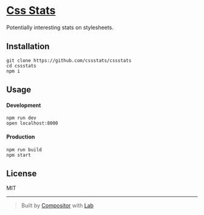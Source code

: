 # [Css Stats](https://cssstats.com)

Potentially interesting stats on stylesheets.

## Installation

```
git clone https://github.com/cssstats/cssstats
cd cssstats
npm i
```

## Usage


#### Development

```
npm run dev
open localhost:8000
```

#### Production

```
npm run build
npm start
```

## License

MIT

***

> Built by [Compositor](https://compositor.io) with [Lab](https://compositor.io/lab)
